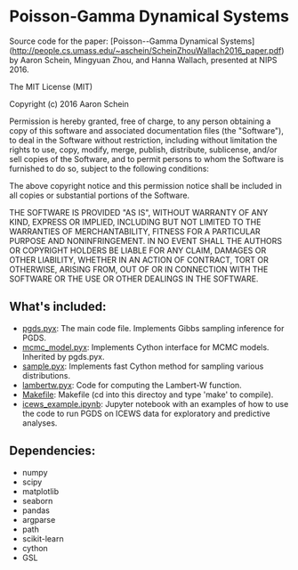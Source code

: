 # Poisson-Gamma Dynamical Systems
Source code for the paper: [Poisson--Gamma Dynamical Systems] (http://people.cs.umass.edu/~aschein/ScheinZhouWallach2016_paper.pdf) by Aaron Schein, Mingyuan Zhou, and Hanna Wallach, presented at NIPS 2016.

The MIT License (MIT)

Copyright (c) 2016 Aaron Schein

Permission is hereby granted, free of charge, to any person obtaining a copy
of this software and associated documentation files (the "Software"), to deal
in the Software without restriction, including without limitation the rights
to use, copy, modify, merge, publish, distribute, sublicense, and/or sell
copies of the Software, and to permit persons to whom the Software is
furnished to do so, subject to the following conditions:

The above copyright notice and this permission notice shall be included in all
copies or substantial portions of the Software.

THE SOFTWARE IS PROVIDED "AS IS", WITHOUT WARRANTY OF ANY KIND, EXPRESS OR
IMPLIED, INCLUDING BUT NOT LIMITED TO THE WARRANTIES OF MERCHANTABILITY,
FITNESS FOR A PARTICULAR PURPOSE AND NONINFRINGEMENT. IN NO EVENT SHALL THE
AUTHORS OR COPYRIGHT HOLDERS BE LIABLE FOR ANY CLAIM, DAMAGES OR OTHER
LIABILITY, WHETHER IN AN ACTION OF CONTRACT, TORT OR OTHERWISE, ARISING FROM,
OUT OF OR IN CONNECTION WITH THE SOFTWARE OR THE USE OR OTHER DEALINGS IN THE
SOFTWARE.

## What's included:
* [pgds.pyx](https://github.com/aschein/pgds/blob/master/src/pgds.pyx): The main code file.  Implements Gibbs sampling inference for PGDS.
* [mcmc_model.pyx](https://github.com/aschein/pgds/blob/master/src/mcmc_model.pyx): Implements Cython interface for MCMC models.  Inherited by pgds.pyx.
* [sample.pyx](https://github.com/aschein/pgds/blob/master/src/sample.pyx): Implements fast Cython method for sampling various distributions.
* [lambertw.pyx](https://github.com/aschein/pgds/blob/master/src/lambertw.pyx): Code for computing the Lambert-W function.
* [Makefile](https://github.com/aschein/pgds/blob/master/src/Makefile): Makefile (cd into this directoy and type 'make' to compile).
* [icews_example.ipynb](https://github.com/aschein/pgds/blob/master/src/icews_example.ipynb): Jupyter notebook with an examples of how to use the code to run PGDS on ICEWS data for exploratory and predictive analyses.

## Dependencies:
* numpy
* scipy
* matplotlib
* seaborn
* pandas
* argparse
* path
* scikit-learn
* cython
* GSL
